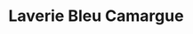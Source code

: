 ---
title: "Laverie Bleu Camargue"
url: /le-grau-du-roi/laverie-bleu-camargue/
shop: blanchisserie
---